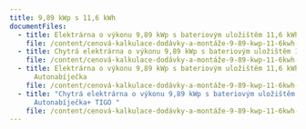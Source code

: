 ```yaml
---
title: 9,89 kWp s 11,6 kWh
documentFiles:
  - title: Elektrárna o výkonu 9,89 kWp s bateriovým uložištěm 11,6 kWh
    file: /content/cenová-kalkulace-dodávky-a-montáže-9-89-kwp-11-6kwh-říjen.pdf
  - title: Chytrá elektrárna o výkonu 9,89 kWp s bateriovým uložištěm 11,6 kWh + TIGO
    file: /content/cenová-kalkulace-dodávky-a-montáže-9-89-kwp-11-6kwh-tigo-říjen.pdf
  - title: Elektrárna o výkonu 9,89 kWp s bateriovým uložištěm 11,6 kWh +
      Autonabíječka
    file: /content/cenová-kalkulace-dodávky-a-montáže-9-89-kwp-11-6kwh-wallbox-říjen.pdf
  - title: "Chytrá elektrárna o výkonu 9,89 kWp s bateriovým uložištěm 11,6 kWh +
      Autonabíječka+ TIGO "
    file: /content/cenová-kalkulace-dodávky-a-montáže-9-89-kwp-11-6kwh-tigo-wallbox-říjen.pdf
---
```

